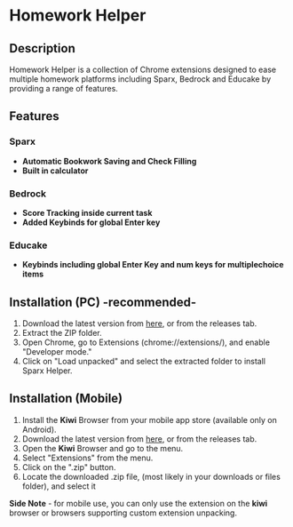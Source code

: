 # Homework Helper

## Description
Homework Helper is a collection of Chrome extensions designed to ease multiple homework platforms including Sparx, Bedrock and Educake by providing a range of features.

## Features
### Sparx
- **Automatic Bookwork Saving and Check Filling**
- **Built in calculator<!--, graphing tool ect-->**
<!--
- **Built in AI chatbot**
- **Drawing Mode** (pc)
- **Text Selection**
- **Custom Themes**
- **Username Changing**
- **Clock and Timer**
- **Cleaner Menu**
-->
### Bedrock
- **Score Tracking inside current task**
- **Added Keybinds for global Enter key**
### Educake
- **Keybinds including global Enter Key and num keys for multiplechoice items**

## Installation (PC) -recommended-
1. Download the latest version from [here](github.com/davedude1011/Homework-Helper/archive/refs/tags/Release.zip), or from the releases tab.
3. Extract the ZIP folder.
4. Open Chrome, go to Extensions (chrome://extensions/), and enable "Developer mode."
5. Click on "Load unpacked" and select the extracted folder to install Sparx Helper.

## Installation (Mobile)
1. Install the **Kiwi** Browser from your mobile app store (available only on Android).
2. Download the latest version from [here](github.com/davedude1011/Homework-Helper/archive/refs/tags/Release.zip), or from the releases tab.
3. Open the **Kiwi** Browser and go to the menu.
4. Select "Extensions" from the menu.
5. Click on the ".zip" button.
6. Locate the downloaded .zip file, (most likely in your downloads or files folder), and select it

**Side Note** - for mobile use, you can only use the extension on the **kiwi** browser or browsers supporting custom extension unpacking.